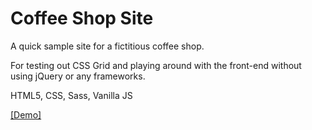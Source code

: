 # Coffee Shop Site
A quick sample site for a fictitious coffee shop. 

For testing out CSS Grid and playing around with the front-end without using jQuery or  any frameworks.

HTML5, CSS, Sass, Vanilla JS

[[Demo]](https://dojm.github.io/coffee-shop-site/)
